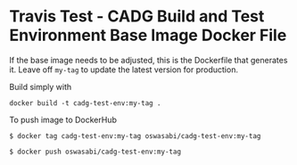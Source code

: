 # Travis Test - CADG Build and Test Environment Base Image Docker File

If the base image needs to be adjusted, this is the Dockerfile that generates it. Leave off `my-tag` to update the latest version for production.

Build simply with 
```
docker build -t cadg-test-env:my-tag .
```

To push image to DockerHub
```
$ docker tag cadg-test-env:my-tag oswasabi/cadg-test-env:my-tag

$ docker push oswasabi/cadg-test-env:my-tag
```
